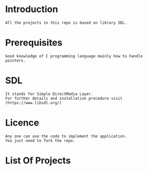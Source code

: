 # Introduction
    All the projects in this repo is based on library SDL.
    
# Prerequisites
    Good knowledge of C programming language mainly how to handle pointers.

# SDL
    It stands for Simple DirectMedia Layer.
    For further details and installation procedure visit (https://www.libsdl.org/)
    
# Licence
    Any one can use the code to implement the application.
    You just need to fork the repo.
    
# List Of Projects
